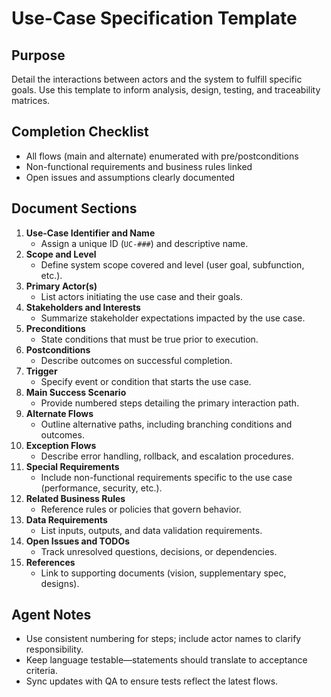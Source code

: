 # Use-Case Specification Template

## Purpose
Detail the interactions between actors and the system to fulfill specific goals. Use this template to inform
analysis, design, testing, and traceability matrices.

## Completion Checklist
- All flows (main and alternate) enumerated with pre/postconditions
- Non-functional requirements and business rules linked
- Open issues and assumptions clearly documented

## Document Sections
1. **Use-Case Identifier and Name**
   - Assign a unique ID (`UC-###`) and descriptive name.
2. **Scope and Level**
   - Define system scope covered and level (user goal, subfunction, etc.).
3. **Primary Actor(s)**
   - List actors initiating the use case and their goals.
4. **Stakeholders and Interests**
   - Summarize stakeholder expectations impacted by the use case.
5. **Preconditions**
   - State conditions that must be true prior to execution.
6. **Postconditions**
   - Describe outcomes on successful completion.
7. **Trigger**
   - Specify event or condition that starts the use case.
8. **Main Success Scenario**
   - Provide numbered steps detailing the primary interaction path.
9. **Alternate Flows**
   - Outline alternative paths, including branching conditions and outcomes.
10. **Exception Flows**
    - Describe error handling, rollback, and escalation procedures.
11. **Special Requirements**
    - Include non-functional requirements specific to the use case (performance, security, etc.).
12. **Related Business Rules**
    - Reference rules or policies that govern behavior.
13. **Data Requirements**
    - List inputs, outputs, and data validation requirements.
14. **Open Issues and TODOs**
    - Track unresolved questions, decisions, or dependencies.
15. **References**
    - Link to supporting documents (vision, supplementary spec, designs).

## Agent Notes
- Use consistent numbering for steps; include actor names to clarify responsibility.
- Keep language testable—statements should translate to acceptance criteria.
- Sync updates with QA to ensure tests reflect the latest flows.
